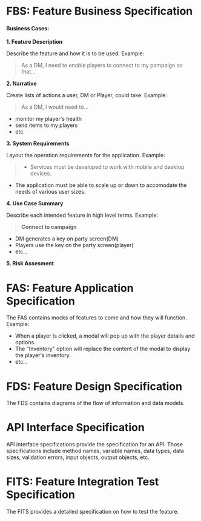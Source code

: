 # FBS: Feature Business Specification

#### Business Cases:
__1. Feature Description__

Describe the feature and how it is to be used.
Example:
> As a DM, I need to enable players to connect to my pampaign so that...

__2. Narrative__

Create lists of actions a user, DM or Player, could take.
Example:
> As a DM, I would need to...
* monitor my player's health
* send items to my players
* etc.

__3. System Requirements__

Layout the operation requirements for the application.
Example:
> * Services must be developed to work with mobile and desktop devices.
* The application must be able to scale up or down to accomodate the needs of various user sizes.

__4. Use Case Summary__

Describe each intended feature in high level terms.
Example:
> __Connect to campaign__
* DM generates a key on party screen(DM)
* Players use the key on the party screen(player)
* etc...

__5. Risk Assesment__


# FAS: Feature Application Specification
The FAS contains mocks of features to come and how they will function.
Example:
> <insert image/>
* When a player is clicked, a modal will pop up with the player details and options.
* The "Inventory" option will replace the content of the modal to display the player's inventory.
* etc...


# FDS: Feature Design Specification
The FDS contains diagrams of the flow of information and data models.


# API Interface Specification
API interface specifications provide the specification for an API. Those specifications include method names, variable names, data types, data sizes, validation errors, input objects, output objects, etc.

# FITS: Feature Integration Test Specification
The FITS provides a detailed specification on how to test the feature.

